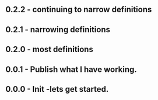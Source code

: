 ## 0.2.2 - continuing to narrow definitions
## 0.2.1 - narrowing definitions
## 0.2.0 - most definitions
## 0.0.1 - Publish what I have working.
## 0.0.0 - Init -lets get started.
